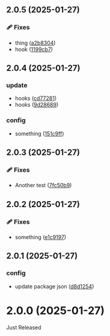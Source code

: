 ## 2.0.5 (2025-01-27)

### 🩹 Fixes

- thing ([a2b8304](https://github.com/controladad/ng-base/commit/a2b8304))
- hook ([1199cb7](https://github.com/controladad/ng-base/commit/1199cb7))

## 2.0.4 (2025-01-27)

### update

- hooks ([cd77281](https://github.com/controladad/ng-base/commit/cd77281))
- hooks ([9d28689](https://github.com/controladad/ng-base/commit/9d28689))

### config

- something ([151c9ff](https://github.com/controladad/ng-base/commit/151c9ff))

## 2.0.3 (2025-01-27)

### 🩹 Fixes

- Another test ([7fc50b9](https://github.com/controladad/ng-base/commit/7fc50b9))

## 2.0.2 (2025-01-27)

### 🩹 Fixes

- something ([e1c9197](https://github.com/controladad/ng-base/commit/e1c9197))

## 2.0.1 (2025-01-27)

### config

- update package json ([d8d1254](https://github.com/controladad/ng-base/commit/d8d1254))

# 2.0.0 (2025-01-27)

Just Released

